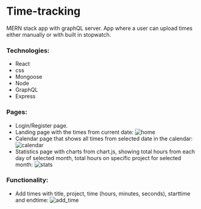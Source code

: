 # Time-tracking
MERN stack app with graphQL server. App where a user can upload times either manually or with built in stopwatch. 

### Technologies:
* React
* css
* Mongoose
* Node
* GraphQL
* Express

### Pages: 
* Login/Register page.
* Landing page with the times from current date:
![home](https://user-images.githubusercontent.com/76740431/117293678-fdf28900-ae71-11eb-946d-e4289c8612c6.JPG)
* Calendar page that shows all times from selected date in the calendar:
![calendar](https://user-images.githubusercontent.com/76740431/117293823-32664500-ae72-11eb-9765-48c592badf86.JPG)
* Statistics page with charts from chart.js, showing total hours from each day of selected month, total hours on specific project for selected month:
![stats](https://user-images.githubusercontent.com/76740431/117293906-4a3dc900-ae72-11eb-8bed-88ba25a56f27.JPG) 

### Functionality:
* Add times with title, project, time (hours, minutes, seconds), starttime and endtime: 
![add_time](https://user-images.githubusercontent.com/76740431/117294060-7b1dfe00-ae72-11eb-9ff3-97eae968686e.JPG)


